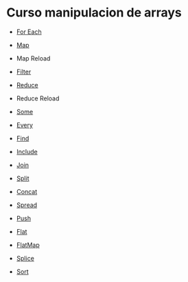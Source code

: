 # Curso manipulacion de arrays

- [For Each](https://developer.mozilla.org/en-US/docs/Web/JavaScript/Reference/Global_Objects/Array/forEach)

- [Map](https://developer.mozilla.org/en-US/docs/Web/JavaScript/Reference/Global_Objects/Array/map)

- Map Reload
- [Filter](https://developer.mozilla.org/en-US/docs/Web/JavaScript/Reference/Global_Objects/Array/filter)

- [Reduce](https://developer.mozilla.org/en-US/docs/Web/JavaScript/Reference/Global_Objects/Array/Reduce)
- Reduce Reload

- [Some](https://developer.mozilla.org/en-US/docs/Web/JavaScript/Reference/Global_Objects/Array/some)

- [Every](https://developer.mozilla.org/en-US/docs/Web/JavaScript/Reference/Global_Objects/Array/every)

- [Find](https://developer.mozilla.org/en-US/docs/Web/JavaScript/Reference/Global_Objects/Array/find)

- [Include](https://developer.mozilla.org/en-US/docs/Web/JavaScript/Reference/Global_Objects/Array/includes)

- [Join](https://developer.mozilla.org/en-US/docs/Web/JavaScript/Reference/Global_Objects/Array/join)

- [Split](https://developer.mozilla.org/en-US/docs/Web/JavaScript/Reference/Global_Objects/String/split)

- [Concat](https://developer.mozilla.org/en-US/docs/Web/JavaScript/Reference/Global_Objects/Array/concat)

- [Spread](https://developer.mozilla.org/en-US/docs/Web/JavaScript/Reference/Operators/Spread_syntax)

- [Push](https://developer.mozilla.org/en-US/docs/Web/JavaScript/Reference/Global_Objects/Array/push)

- [Flat](https://developer.mozilla.org/en-US/docs/Web/JavaScript/Reference/Global_Objects/Array/flat)

- [FlatMap](https://developer.mozilla.org/en-US/docs/Web/JavaScript/Reference/Global_Objects/Array/flatMap)

- [Splice](https://developer.mozilla.org/en-US/docs/Web/JavaScript/Reference/Global_Objects/Array/splice)

- [Sort](https://developer.mozilla.org/en-US/docs/Web/JavaScript/Reference/Global_Objects/Array/sort)
